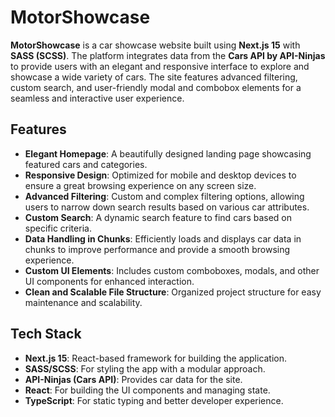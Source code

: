 # MotorShowcase

**MotorShowcase** is a car showcase website built using **Next.js 15** with **SASS (SCSS)**. The platform integrates data from the **Cars API by API-Ninjas** to provide users with an elegant and responsive interface to explore and showcase a wide variety of cars. The site features advanced filtering, custom search, and user-friendly modal and combobox elements for a seamless and interactive user experience.

## Features

- **Elegant Homepage**: A beautifully designed landing page showcasing featured cars and categories.
- **Responsive Design**: Optimized for mobile and desktop devices to ensure a great browsing experience on any screen size.
- **Advanced Filtering**: Custom and complex filtering options, allowing users to narrow down search results based on various car attributes.
- **Custom Search**: A dynamic search feature to find cars based on specific criteria.
- **Data Handling in Chunks**: Efficiently loads and displays car data in chunks to improve performance and provide a smooth browsing experience.
- **Custom UI Elements**: Includes custom comboboxes, modals, and other UI components for enhanced interaction.
- **Clean and Scalable File Structure**: Organized project structure for easy maintenance and scalability.

## Tech Stack

- **Next.js 15**: React-based framework for building the application.
- **SASS/SCSS**: For styling the app with a modular approach.
- **API-Ninjas (Cars API)**: Provides car data for the site.
- **React**: For building the UI components and managing state.
- **TypeScript**: For static typing and better developer experience.

